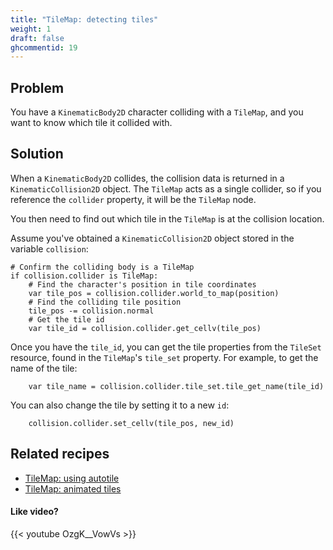 ```yaml
---
title: "TileMap: detecting tiles"
weight: 1
draft: false
ghcommentid: 19
---
```


## Problem

You have a `KinematicBody2D` character colliding with a `TileMap`, and you want to know which tile it collided with.

## Solution

When a `KinematicBody2D` collides, the collision data is returned in a `KinematicCollision2D` object. The `TileMap` acts as a single collider, so if you reference the `collider` property, it will be the `TileMap` node.

You then need to find out which tile in the `TileMap` is at the collision location.

Assume you've obtained a `KinematicCollision2D` object stored in the variable `collision`:

```gdscript
# Confirm the colliding body is a TileMap
if collision.collider is TileMap:
    # Find the character's position in tile coordinates
    var tile_pos = collision.collider.world_to_map(position)
    # Find the colliding tile position
    tile_pos -= collision.normal
    # Get the tile id
    var tile_id = collision.collider.get_cellv(tile_pos)
```

Once you have the `tile_id`, you can get the tile properties from the `TileSet` resource, found in the `TileMap`'s `tile_set` property. For example, to get the name of the tile:

```gdscript
    var tile_name = collision.collider.tile_set.tile_get_name(tile_id)
```

You can also change the tile by setting it to a new `id`:

```gdscript
    collision.collider.set_cellv(tile_pos, new_id)
```

## Related recipes

- [TileMap: using autotile](http://kidscancode.org/godot_recipes/2d/autotile_intro/)
- [TileMap: animated tiles](http://kidscancode.org/godot_recipes/2d/tilemap_animation/)

#### Like video?

{{< youtube OzgK__VowVs >}}